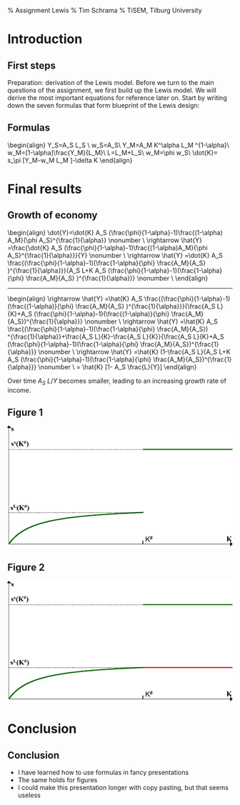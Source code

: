 % Assignment Lewis
% Tim Schrama
% TiSEM, Tilburg University



Introduction
================



First steps
----------
Preparation: derivation of the Lewis model.
Before we turn to the main questions of the assignment, we first build up the Lewis model. We will derive the most important equations for reference later on. Start by writing down the seven formulas that form blueprint of the Lewis design:

Formulas
--------

\begin{align}
Y_S=A_S L_S \\
w_S=A_S\\
Y_M=A_M K^\alpha L_M ^{1-\alpha}\\
w_M=[1-\alpha]\frac{Y_M}{L_M}\\
L=L_M+L_S\\
w_M=\phi w_S\\
\dot{K}= s_\pi [Y_M-w_M L_M ]-\delta K
\end{align}



Final results
=================



Growth of economy
-----------

\begin{align}
\dot{Y}=\dot{K} A_S (\frac{\phi}{1-\alpha}-1)\frac{(1-\alpha) A_M}{\phi A_S}^{\frac{1}{\alpha}} \nonumber \\
\rightarrow \hat{Y} =\frac{\dot{K} A_S (\frac{\phi}{1-\alpha}-1)\frac{(1-\alpha)A_M}{\phi A_S}^{\frac{1}{\alpha}}}{Y} \nonumber \\
\rightarrow \hat{Y} =\dot{K} A_S \frac{(\frac{\phi}{1-\alpha}-1)(\frac{1-\alpha}{\phi} \frac{A_M}{A_S} )^{\frac{1}{\alpha}}}{A_S L+K A_S (\frac{\phi}{1-\alpha}-1)(\frac{1-\alpha}{\phi} \frac{A_M}{A_S} )^{\frac{1}{\alpha}}} \nonumber \\
\end{align}

-------

\begin{align}
\rightarrow \hat{Y} =\hat{K} A_S \frac{(\frac{\phi}{1-\alpha}-1)(\frac{(1-\alpha)}{\phi}  \frac{A_M}{A_S} )^{\frac{1}{\alpha}}}{\frac{A_S L}{K}+A_S (\frac{\phi}{1-\alpha}-1)(\frac{(1-\alpha)}{\phi}  \frac{A_M}{A_S})^{\frac{1}{\alpha}}} \nonumber \\
\rightarrow \hat{Y} =\hat{K} A_S \frac{(\frac{\phi}{1-\alpha}-1)(\frac{1-\alpha}{\phi}  \frac{A_M}{A_S}) ^{\frac{1}{\alpha}}+\frac{A_S L}{K}-\frac{A_S L}{K}}{\frac{A_S L}{K}+A_S (\frac{\phi}{1-\alpha}-1)(\frac{1-\alpha}{\phi}  \frac{A_M}{A_S})^{\frac{1}{\alpha}}} \nonumber \\
\rightarrow \hat{Y} =\hat{K} (1-\frac{A_S L}{A_S L+K A_S (\frac{\phi}{1-\alpha}-1)(\frac{1-\alpha}{\phi}  \frac{A_M}{A_S})^{\frac{1}{\alpha}}} \nonumber \\
= \hat{K} [1- A_S \frac{L}{Y}]
\end{align}

Over time $A_S$ $L/Y$ becomes smaller, leading to an increasing growth rate of income.

Figure 1
---------

![Graph 1](graph1.png)

Figure 2
--------

![Graph 2](graph2.png)

Conclusion
=============

Conclusion
---------------

- I have learned how to use formulas in fancy presentations
- The same holds for figures
- I could make this presentation longer with copy pasting, but that seems useless
